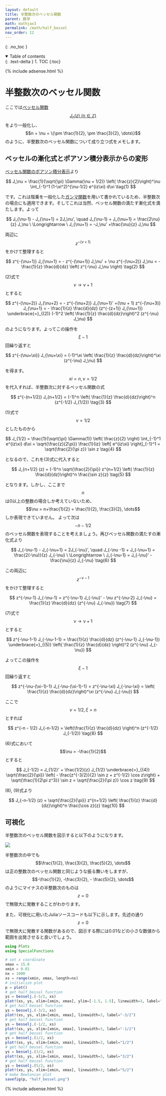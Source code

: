 ```yaml
---
layout: default
title: 半整数次のベッセル関数
parent: 数学
math: mathjax3
permalink: /math/half_bessel
nav_order: 12
---
```


{: .no_toc }

<details open markdown="block">
  <summary>
    Table of contents
  </summary>
  {: .text-delta }
1. TOC
{:toc}
</details>

{% include adsense.html %}

# 半整数次のベッセル関数

ここでは[ベッセル関数$$J_n (z) \ (n \in \mathbb{Z})$$](/math/bessel)をより一般化し、$$n = \nu = \{\pm \frac{1}{2}, \pm \frac{3}{2}, \dots\}$$のように、半整数次のベッセル関数について成り立つ式をメモします。

## ベッセルの漸化式とポアソン積分表示からの変形

[ベッセル関数のポアソン積分表示](/math/bessel)より

$$
J_\nu = \frac{1}{\sqrt{\pi} \Gamma(\nu + 1/2)} \left( \frac{z}{2}\right)^\nu \int_{-1}^1 (1-\xi^2)^{\nu-1/2} e^{iz\xi} d\xi \tag{1}
$$

です。これは階乗を一般化した[ガンマ関数](/math/gamma)を用いて書かれているため、半整数次の場合にも適用できます。そしてこれは当然、ベッセル関数の満たす漸化式を満たします。よって

$$
J_{\nu-1} - J_{\nu+1} 
= 2J_\nu', \quad J_{\nu-1} + J_{\nu+1} = \frac{2\nu}{z} J_\nu \ \Longrightarrow \
J_{\nu+1} = -J_\nu' +\frac{\nu}{z} J_\nu
$$

両辺に$$z^{-(\nu+1)}$$をかけて整理すると

$$
z^{-(\nu+1)} J_{\nu+1} 
= - z^{-(\nu+1)} J_\nu' + \nu z^{-(\nu+2)} J_\nu 
= - \frac{1}{z} \frac{d}{dz} \left( z^{-\nu} J_\nu \right) \tag{2}
$$

(2)式で$$\nu \rightarrow \nu+1$$とすると

$$
z^{-(\nu+2)} J_{\nu+2} 
= - z^{-(\nu+2)} J_{\nu+1}' +(\nu + 1) z^{-(\nu+3)} J_{\nu+1} 
= - \frac{1}{z} \frac{d}{dz} (z^{-(z+1)} J_{\nu+1}) 
\underbrace{=}_{(2)} (-1)^2 \left( \frac{1}{z} \frac{d}{dz}\right)^2 (z^{-\nu} J_\nu) 
$$

のようになります。よってこの操作を$$\xi -1$$回繰り返すと

$$
z^{-(\nu+\xi)} J_{\nu+\xi} 
= (-1)^\xi \left( \frac{1}{z} \frac{d}{dz}\right)^\xi (z^{-\nu} J_\nu)
$$

を得ます。$$xi = n, \nu = 1/2$$を代入すれば、半整数次に対するベッセル関数の式

$$
z^{-(n+1/2)} J_{n+1/2} 
= (-1)^n \left( \frac{1}{z} \frac{d}{dz}\right)^n (z^{-1/2} J_{1/2}) \tag{3}
$$

(1)式で$$\nu = 1/2$$としたものから

$$
J_{1/2} = \frac{1}{\sqrt{\pi} \Gamma(1)} \left( \frac{z}{2} \right) \int_{-1}^1 e^{iz\xi} d\xi 
= \sqrt{\frac{z}{2\pi}} \frac{1}{iz} \left[ e^{iz\xi} \right]_{-1}^1 
= \sqrt{\frac{2}{\pi z}} \sin z \tag{4}
$$

となるので、これを(3)式に代入すると

$$
J_{n+1/2} (z) 
= (-1)^n \sqrt{\frac{2}{\pi}} z^{n+1/2} \left( \frac{1}{z} \frac{d}{dz}\right)^n \frac{\sin z}{z} \tag{5}
$$

となります。しかし、ここまで$$n$$は0以上の整数の場合しか考えていないため、$$\nu = n+\frac{1}{2} = \frac{1}{2}, \frac{3}{2}, \dots$$しか表現できていません。
よって次は$$-n-1/2$$のベッセル関数を表現することを考えましょう。再びベッセル関数の満たすの漸化式より

$$
J_{-\nu-1} - J_{-\nu+1} = 2J_{-\nu}', \quad J_{-\nu -1} + J_{-\nu+1} = \frac{2(-\nu)}{z} J_{-\nu} \ \Longrightarrow \
J_{-\nu-1} = J_{-\nu}' - \frac{\nu}{z} J_{-\nu} \tag{6}
$$

この両辺に$$z^{-\nu-1}$$をかけて整理すると

$$
z^{-\nu-1} J_{-\nu-1} 
= z^{-\nu-1} J_{-\nu}' - \nu z^{-\nu-2} J_{-\nu} 
= \frac{1}{z} \frac{d}{dz} (z^{-\nu} J_{-\nu}) \tag{7}
$$

(7)式で$$\nu \rightarrow \nu+1$$とすると

$$
z^{-\nu-1-1} J_{-\nu-1-1} 
= \frac{1}{z} \frac{d}{dz} (z^{-\nu-1} J_{-\nu-1}) 
\underbrace{=}_{(5)} \left( \frac{1}{z} \frac{d}{dz} \right)^2 (z^{-\nu} J_{-\nu})
$$

よってこの操作を$$\xi-1$$回繰り返すと

$$
z^{-\nu-(\xi-1)-1} J_{-\nu-(\xi-1)-1} 
= z^{-\nu-\xi} J_{-\nu-\xi} 
= \left( \frac{1}{z} \frac{d}{dz}\right)^\xi (z^{-\nu} J_{-\nu})
$$

ここで$$\nu = 1/2, \xi = n$$とすれば

$$
z^{-n - 1/2} J_{-n-1/2} = \left(\frac{1}{z} \frac{d}{dz} \right)^n (z^{-1/2} J_{-1/2}) \tag{8}
$$

(6)式において$$\nu = -\frac{1}{2}$$とすると

$$
J_{-1/2} = J_{1/2}' + \frac{1/2}{z} J_{1/2} 
\underbrace{=}_{(4)} \sqrt{\frac{2}{\pi}} \left( - \frac{z^{-3/2}}{2} \sin z + z^{-1/2} \cos z\right) + \sqrt{\frac{1}{2\pi z^3}} \sin z 
= \sqrt{\frac{2}{\pi z}} \cos z \tag{9}
$$

(8), (9)式より

$$
J_{-n-1/2} (z) 
= \sqrt{\frac{2}{\pi}} z^{n+1/2} \left( \frac{1}{z} \frac{d}{dz}\right)^n \frac{\cos z}{z} \tag{10}
$$

## 可視化

半整数次のベッセル関数を図示すると以下のようになります。

![](/assets/images/math/half_bessel_01.png)

半整数次の中でも$$\frac{1}{2}, \frac{3}{2}, \frac{5}{2}, \dots$$は正の整数次のベッセル関数と同じような振る舞いをしますが、$$-\frac{1}{2}, -\frac{3}{2}, - \frac{5}{2}, \dots$$のようにマイナスの半整数次のものは$$z=0$$で無限大に発散することがわかります。  

また、可視化に用いたJuliaソースコードも以下に示します。先述の通り$$z=0$$で無限大に発散する関数があるので、図示する際には0.01などの小さな数値から範囲を出発させると良いでしょう。

```julia
using Plots
using SpecialFunctions

# set x coordinate
xmax = 15.0
xmin = 0.01
nx = 1000
xs = range(xmin, xmax, length=nx)
# initialize plot
p = plot()
# get half bessel function
ys = besselj.(-5/2, xs)
plot!(xs, ys, xlim=[xmin, xmax], ylim=[-1.5, 1.5], linewidth=3, label="-5/2", legend=:topright, xlabel="z", ylabel="Jν", )
# get half bessel function
ys = besselj.(-3/2, xs)
plot!(xs, ys, xlim=[xmin, xmax], linewidth=3, label="-3/2")
# get half bessel function
ys = besselj.(-1/2, xs)
plot!(xs, ys, xlim=[xmin, xmax], linewidth=3, label="-1/2")
# get half bessel function
ys = besselj.(1/2, xs)
plot!(xs, ys, xlim=[xmin, xmax], linewidth=3, label="1/2")
# get half bessel function
ys = besselj.(3/2, xs)
plot!(xs, ys, xlim=[xmin, xmax], linewidth=3, label="3/2")
# get half bessel function
ys = besselj.(5/2, xs)
plot!(xs, ys, xlim=[xmin, xmax], linewidth=3, label="5/2")
# make Newtonian plot
savefig(p, "half_bessel.png")

```

{% include adsense.html %}